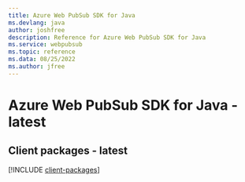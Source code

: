 ```yaml
---
title: Azure Web PubSub SDK for Java
ms.devlang: java
author: joshfree
description: Reference for Azure Web PubSub SDK for Java
ms.service: webpubsub
ms.topic: reference
ms.data: 08/25/2022
ms.author: jfree
---
```

# Azure Web PubSub SDK for Java - latest

## Client packages - latest
[!INCLUDE [client-packages](web-pubsub-client-index.md)]